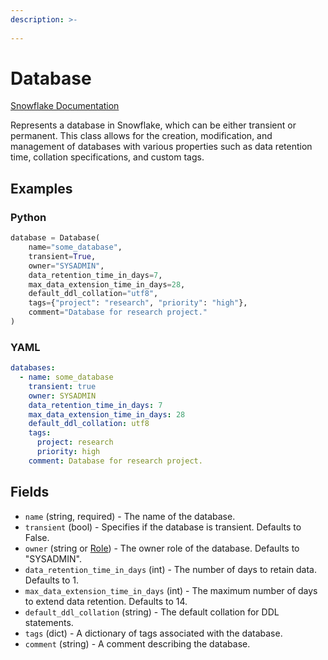 ```yaml
---
description: >-
  
---
```


# Database

[Snowflake Documentation](https://docs.snowflake.com/en/sql-reference/sql/create-database.html)

Represents a database in Snowflake, which can be either transient or permanent. This class allows for the creation,
modification, and management of databases with various properties such as data retention time, collation specifications,
and custom tags.

## Examples

### Python

```python
database = Database(
    name="some_database",
    transient=True,
    owner="SYSADMIN",
    data_retention_time_in_days=7,
    max_data_extension_time_in_days=28,
    default_ddl_collation="utf8",
    tags={"project": "research", "priority": "high"},
    comment="Database for research project."
)
```

### YAML

```yaml
databases:
  - name: some_database
    transient: true
    owner: SYSADMIN
    data_retention_time_in_days: 7
    max_data_extension_time_in_days: 28
    default_ddl_collation: utf8
    tags:
      project: research
      priority: high
    comment: Database for research project.
```

## Fields

* `name` (string, required) - The name of the database.
* `transient` (bool) - Specifies if the database is transient. Defaults to False.
* `owner` (string or [Role](role.md)) - The owner role of the database. Defaults to "SYSADMIN".
* `data_retention_time_in_days` (int) - The number of days to retain data. Defaults to 1.
* `max_data_extension_time_in_days` (int) - The maximum number of days to extend data retention. Defaults to 14.
* `default_ddl_collation` (string) - The default collation for DDL statements.
* `tags` (dict) - A dictionary of tags associated with the database.
* `comment` (string) - A comment describing the database.


